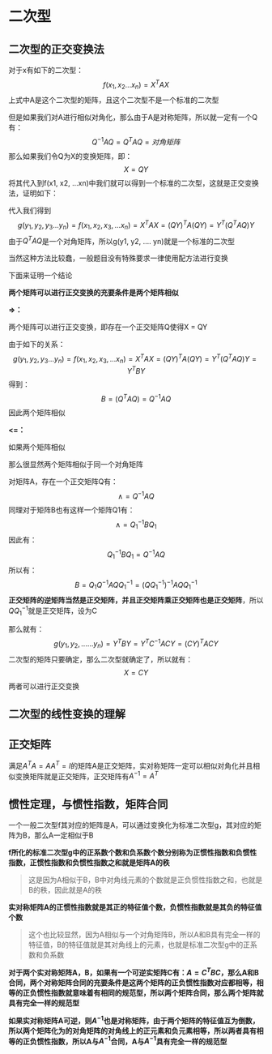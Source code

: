 # 二次型

## 二次型的正交变换法

对于x有如下的二次型：
$$
f(x_1, x_2 ... x_n) = X^{T}A X
$$
上式中A是这个二次型的矩阵，且这个二次型不是一个标准的二次型

但是如果我们对A进行相似对角化，那么由于A是对称矩阵，所以就一定有一个Q有：
$$
Q^{-1} A Q = Q^{T} A Q =对角矩阵
$$
那么如果我们令Q为X的变换矩阵，即：
$$
X = QY
$$
将其代入到f(x1, x2, ...xn)中我们就可以得到一个标准的二次型，这就是正交变换法，证明如下：

代入我们得到
$$
g(y_1, y_2, y_3...y_n) = f(x_1, x_2, x_3,...x_n) = X^{T}A X = (QY)^{T} A (QY) = Y^{T} (Q^{T}A Q)Y
$$
由于$Q^{T}AQ$是一个对角矩阵，所以g(y1, y2, .... yn)就是一个标准的二次型

当然这种方法比较蠢，一般题目没有特殊要求一律使用配方法进行变换

下面来证明一个结论

**两个矩阵可以进行正交变换的充要条件是两个矩阵相似**

**=>：**

两个矩阵可以进行正交变换，即存在一个正交矩阵Q使得X = QY

由于如下的关系：
$$
g(y_1, y_2, y_3...y_n) = f(x_1, x_2, x_3,...x_n) = X^{T}A X = (QY)^{T} A (QY) = Y^{T} (Q^{T}A Q)Y = Y^{T} BY
$$
得到：
$$
B = (Q^{T}A Q) = Q^{-1} A Q
$$
因此两个矩阵相似

**<=：**

如果两个矩阵相似

那么很显然两个矩阵相似于同一个对角矩阵

对矩阵A，存在一个正交矩阵Q有：
$$
\wedge = Q^{-1} A Q
$$
同理对于矩阵B也有这样一个矩阵Q1有：
$$
\wedge = Q_1^{-1} BQ_1
$$
因此有：
$$
Q_1^{-1} BQ_1 = Q^{-1} A Q
$$
所以有：
$$
B = Q_1Q^{-1}A Q Q_1^{-1} = (QQ_1^{-1})^{-1} A QQ_1^{-1}
$$
**正交矩阵的逆矩阵当然是正交矩阵，并且正交矩阵乘正交矩阵也是正交矩阵**，所以$QQ_1^{-1}$就是正交矩阵，设为C

那么就有：
$$
g(y_1, y_2,......y_n) = Y^TBY = Y^{T}C^{-1} ACY = (CY)^{T} ACY
$$
二次型的矩阵只要确定，那么二次型就确定了，所以就有：
$$
X = CY
$$
两者可以进行正交变换

## 二次型的线性变换的理解



## 正交矩阵

满足$A^T A = AA^T = I$的矩阵A是正交矩阵，实对称矩阵一定可以相似对角化并且相似变换矩阵就是正交矩阵，正交矩阵有$A^{-1} = A^T$

## 惯性定理，与惯性指数，矩阵合同

一个一般二次型f其对应的矩阵是A，可以通过变换化为标准二次型g，其对应的矩阵为B，那么A一定相似于B

**f所化的标准二次型g中的正系数个数和负系数个数分别称为正惯性指数和负惯性指数，正惯性指数和负惯性指数之和就是矩阵A的秩**

> 这是因为A相似于B，B中对角线元素的个数就是正负惯性指数之和，也就是B的秩，因此就是A的秩

**实对称矩阵A的正惯性指数就是其正的特征值个数，负惯性指数就是其负的特征值个数**

> 这个也比较显然，因为A相似与一个对角矩阵B，所以A和B具有完全一样的特征值，B的特征值就是其对角线上的元素，也就是标准二次型g中的正系数和负系数

**对于两个实对称矩阵A，B，如果有一个可逆实矩阵C有：$A = C^T B C$，那么A和B合同，两个对称矩阵合同的充要条件是这两个矩阵的正负惯性指数对应都相等，相等的正负惯性指数就意味着有相同的规范型，所以两个矩阵合同，那么两个矩阵就具有完全一样的规范型**



**如果实对称矩阵A可逆，则$A^{-1}$也是对称矩阵，由于两个矩阵的特征值互为倒数，所以两个矩阵化为的对角矩阵的对角线上的正元素和负元素相等，所以两者具有相等的正负惯性指数，所以A与$A^{-1}$合同，A与$A^{-1}$具有完全一样的规范型**






